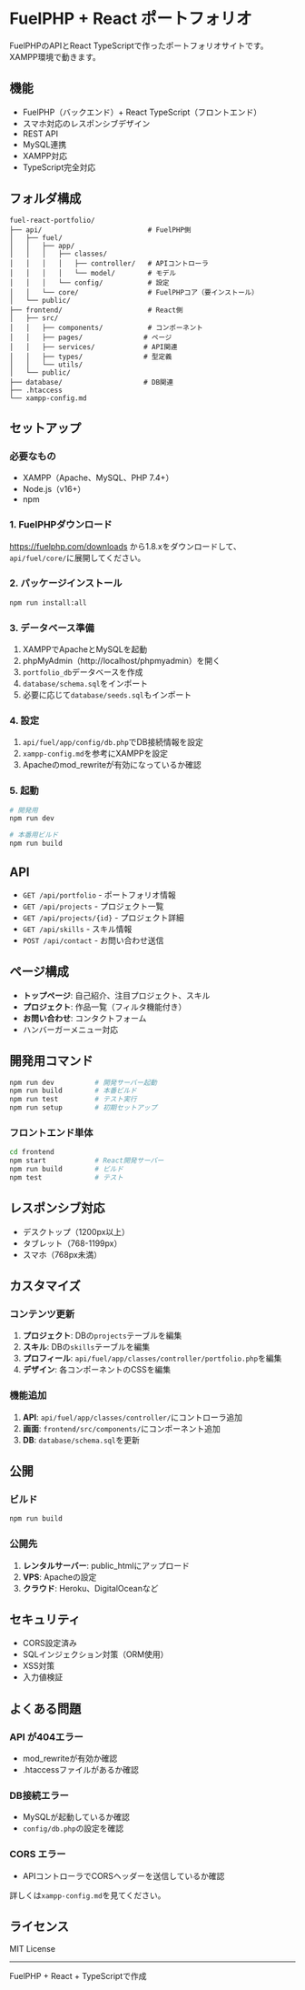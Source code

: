 # FuelPHP + React ポートフォリオ

FuelPHPのAPIとReact TypeScriptで作ったポートフォリオサイトです。XAMPP環境で動きます。

## 機能

- FuelPHP（バックエンド）+ React TypeScript（フロントエンド）
- スマホ対応のレスポンシブデザイン
- REST API
- MySQL連携
- XAMPP対応
- TypeScript完全対応

## フォルダ構成

```
fuel-react-portfolio/
├── api/                          # FuelPHP側
│   ├── fuel/
│   │   ├── app/
│   │   │   ├── classes/
│   │   │   │   ├── controller/   # APIコントローラ
│   │   │   │   └── model/        # モデル
│   │   │   └── config/           # 設定
│   │   └── core/                 # FuelPHPコア（要インストール）
│   └── public/                   
├── frontend/                     # React側
│   ├── src/
│   │   ├── components/           # コンポーネント
│   │   ├── pages/               # ページ
│   │   ├── services/            # API関連
│   │   ├── types/               # 型定義
│   │   └── utils/               
│   └── public/                  
├── database/                    # DB関連
├── .htaccess                   
└── xampp-config.md             
```

## セットアップ

### 必要なもの

- XAMPP（Apache、MySQL、PHP 7.4+）
- Node.js（v16+）
- npm

### 1. FuelPHPダウンロード

https://fuelphp.com/downloads から1.8.xをダウンロードして、`api/fuel/core/`に展開してください。

### 2. パッケージインストール

```bash
npm run install:all
```

### 3. データベース準備

1. XAMPPでApacheとMySQLを起動
2. phpMyAdmin（http://localhost/phpmyadmin）を開く
3. `portfolio_db`データベースを作成
4. `database/schema.sql`をインポート
5. 必要に応じて`database/seeds.sql`もインポート

### 4. 設定

1. `api/fuel/app/config/db.php`でDB接続情報を設定
2. `xampp-config.md`を参考にXAMPPを設定
3. Apacheのmod_rewriteが有効になっているか確認

### 5. 起動

```bash
# 開発用
npm run dev

# 本番用ビルド
npm run build
```

## API

- `GET /api/portfolio` - ポートフォリオ情報
- `GET /api/projects` - プロジェクト一覧
- `GET /api/projects/{id}` - プロジェクト詳細
- `GET /api/skills` - スキル情報
- `POST /api/contact` - お問い合わせ送信

## ページ構成

- **トップページ**: 自己紹介、注目プロジェクト、スキル
- **プロジェクト**: 作品一覧（フィルタ機能付き）
- **お問い合わせ**: コンタクトフォーム
- ハンバーガーメニュー対応

## 開発用コマンド

```bash
npm run dev          # 開発サーバー起動
npm run build        # 本番ビルド
npm run test         # テスト実行
npm run setup        # 初期セットアップ
```

### フロントエンド単体

```bash
cd frontend
npm start            # React開発サーバー
npm run build        # ビルド
npm test             # テスト
```

## レスポンシブ対応

- デスクトップ（1200px以上）
- タブレット（768-1199px）
- スマホ（768px未満）

## カスタマイズ

### コンテンツ更新

1. **プロジェクト**: DBの`projects`テーブルを編集
2. **スキル**: DBの`skills`テーブルを編集
3. **プロフィール**: `api/fuel/app/classes/controller/portfolio.php`を編集
4. **デザイン**: 各コンポーネントのCSSを編集

### 機能追加

1. **API**: `api/fuel/app/classes/controller/`にコントローラ追加
2. **画面**: `frontend/src/components/`にコンポーネント追加
3. **DB**: `database/schema.sql`を更新

## 公開

### ビルド

```bash
npm run build
```

### 公開先

1. **レンタルサーバー**: public_htmlにアップロード
2. **VPS**: Apacheの設定
3. **クラウド**: Heroku、DigitalOceanなど

## セキュリティ

- CORS設定済み
- SQLインジェクション対策（ORM使用）
- XSS対策
- 入力値検証

## よくある問題

### API が404エラー

- mod_rewriteが有効か確認
- .htaccessファイルがあるか確認

### DB接続エラー

- MySQLが起動しているか確認
- `config/db.php`の設定を確認

### CORS エラー

- APIコントローラでCORSヘッダーを送信しているか確認

詳しくは`xampp-config.md`を見てください。

## ライセンス

MIT License

---

FuelPHP + React + TypeScriptで作成

